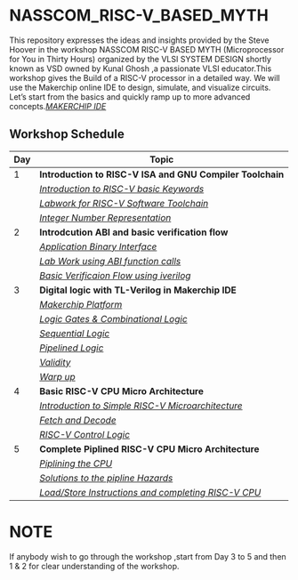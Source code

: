 # **NASSCOM_RISC-V_BASED_MYTH**
This repository expresses the ideas and insights provided by the Steve Hoover in the workshop NASSCOM RISC-V BASED MYTH (Microprocessor for You in Thirty Hours) organized by the VLSI SYSTEM DESIGN shortly known as VSD owned by Kunal Ghosh ,a passionate VLSI educator.This workshop gives the Build of a RISC-V processor in a detailed way.
We will use the Makerchip online IDE to design, simulate, and visualize circuits. Let’s start from the basics and quickly ramp up to more advanced concepts.[*MAKERCHIP IDE*](https://www.makerchip.com/)

## **Workshop Schedule**

| Day |                 Topic                   |
| --- | ---------------------------------------- |
|  1  |**Introduction to RISC-V ISA and GNU Compiler Toolchain** |
|     | [*Introduction to RISC-V basic Keywords*]()|
|     | [*Labwork for RISC-V Software Toolchain*]()|
|     | [*Integer Number Representation*]()|
|  2  |**Introdcution ABI and basic verification flow**|
|     | [*Application Binary Interface*]()|
|     | [*Lab Work using ABI function calls*]() |
|     | [*Basic Verificaion Flow using iverilog*]()|
|  3  | **Digital logic with TL-Verilog in Makerchip IDE** |  
|     | [*Makerchip Platform*]()    |
|     | [*Logic Gates & Combinational Logic*](https://github.com/NARENDREN2003/NASSCOM_RISC-V_BASED_MYTH/blob/d8b7af0d6dca90ddf589872282ea8886d57da17e/DAY%203-Digital%20Logic%20with%20TL-Verilog%20and%20Makerchip/Logic%20Gates%20%26%20Combinational%20logic%20in%20TL-Verilog%20using%20Makerchip/COMBINATIONAL_LOGIC_LABS.md) |
|     | [*Sequential Logic*]() |
|     | [*Pipelined Logic*]() |
|     | [*Validity*]() |
|     | [*Warp up*]() |
|  4  | **Basic RISC-V CPU Micro Architecture**|
|     |[*Introduction to Simple RISC-V Microarchitecture*]()|
|     |[*Fetch and Decode*]() |
|     |[*RISC-V Control Logic*]() |
|  5  | **Complete Piplined RISC-V CPU Micro Architecture**|
|     | [*Piplining the CPU*]()|
|     | [*Solutions to the pipline Hazards*]()|
|     | [*Load/Store Instructions and completing RISC-V CPU*]()|

# NOTE
If anybody wish to go through the workshop ,start from Day 3 to 5 and then 1 & 2 for clear understanding of the workshop.

